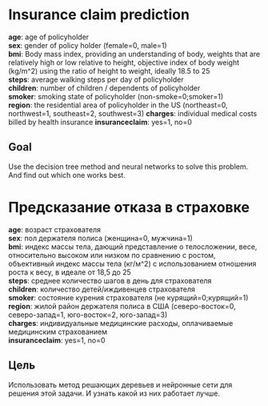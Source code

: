 # Insurance claim prediction

**age**: age of policyholder  
**sex**: gender of policy holder (female=0, male=1)  
**bmi**: Body mass index, providing an understanding of body, weights that are relatively high or low relative to height, objective index of body weight (kg/m^2) using the ratio of height to weight, ideally 18.5 to 25  
**steps**: average walking steps per day of policyholder  
**children**: number of children / dependents of policyholder  
**smoker**: smoking state of policyholder (non-smoke=0;smoker=1)  
**region**: the residential area of policyholder in the US (northeast=0, northwest=1, southeast=2, southwest=3)
**charges**: individual medical costs billed by health insurance
**insuranceclaim**: yes=1, no=0

## Goal
Use the decision tree method and neural networks to solve this problem. And find out which one works best.

# Предсказание отказа в страховке 

**age**: возраст страхователя  
**sex**: пол держателя полиса (женщина=0, мужчина=1)  
**bmi**: индекс массы тела, дающий представление о телосложении, весе, относительно высоком или низком по сравнению с ростом, объективный индекс массы тела (кг/м^2) с использованием отношения роста к весу, в идеале от 18,5 до 25  
**steps**: среднее количество шагов в день для страхователя  
**children**: количество детей/иждивенцев страхователя  
**smoker**: состояние курения страхователя (не курящий=0;курящий=1)  
**region**: жилой район держателя полиса в США (северо-восток=0, северо-запад=1, юго-восток=2, юго-запад=3)  
**charges**: индивидуальные медицинские расходы, оплачиваемые медицинским страхованием  
**insuranceclaim**: yes=1, no=0

## Цель
Использовать метод решающих деревьев и нейронные сети для решения этой задачи. И узнать какой из них работает лучше.